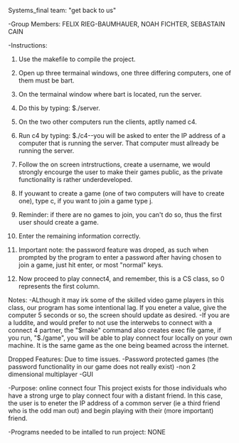 Systems_final
team: "get back to us"

-Group Members:
FELIX RIEG-BAUMHAUER, NOAH FICHTER, SEBASTAIN CAIN

-Instructions:

1. Use the makefile to compile the project.

2. Open up three termainal windows, one three differing computers, one of them must be bart.

3. On the termainal window where bart is located, run the server.

4. Do this by typing: $./server.

5. On the two other computers run the clients, aptlly named c4. 

6. Run c4 by typing: $./c4--you will be asked to enter the IP address of a computer that is running the server. That computer must allready be running the server.

7. Follow the on screen intrstructions, create a username, we would strongly encourge the user to make their games public, as the private functionality is rather underdeveloped.

8. If youwant to create a game (one of two computers will have to create one), type c, if you want to join a game type j.

9. Reminder: if there are no games to join, you can't do so, thus the first user should create a game.

10. Enter the remaining information correctly.

11. Important note: the password feature was droped, as such when prompted by the program to enter a password after having chosen to join a game, just hit enter, or most "normal" keys.

12. Now proceed to play connect4, and remember, this is a CS class, so 0 represents the first column.

Notes:
-ALthough it may irk some of the skilled video game players in this class, our program has some intentional lag. If you eneter a value, give the computer 5 seconds or so, the screen should update as desired.
-If you are a luddite, and would prefer to not use the interwebs to connect with a connect 4 partner, the "$make" command also creates exec file game, if you run, "$./game", you will be able to play connect four locally on your own machine. It is the same game as the one being beamed across the internet.


Dropped Features:
Due to time issues.
-Password protected games (the password functionality in our game does not really exist)
-non 2 dimensional multiplayer 
-GUI

-Purpose: 
online connect four
This project exists for those individuals who have a strong urge to play connect four with a distant friend. In this case, the user is to eneter the IP address of a common server (ie a third friend who is the odd man out) and begin playing with their (more important) friend.

-Programs needed to be intalled to run project:
NONE


